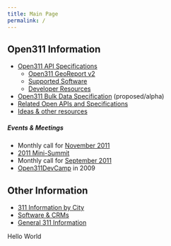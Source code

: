 ```yaml
---
title: Main Page
permalink: /
---
```


Open311 Information
-------------------

-   [Open311 API Specifications](/API "wikilink")
    -   [Open311 GeoReport v2](/GeoReport_v2 "wikilink")
    -   [Supported Software](/GeoReport_v2/Support "wikilink")
    -   [Developer Resources](/GeoReport_v2/Resources "wikilink")
-   [Open311 Bulk Data Specification](/GeoReport/bulk "wikilink") (proposed/alpha)
-   [Related Open APIs and Specifications](/Open_APIs "wikilink")
-   [Ideas & other resources](/Ideation "wikilink")

##### Events & Meetings

-   Monthly call for [November 2011](/calls/2011-11 "wikilink")
-   [2011 Mini-Summit](/Calls/2011-09-Summit "wikilink")
-   Monthly call for [September 2011](/calls/2011-09 "wikilink")
-   [Open311DevCamp](/Open311DevCamp "wikilink") in 2009

Other Information
-----------------

-   [311 Information by City](/Cities "wikilink")
-   [Software & CRMs](/Software "wikilink")
-   [General 311 Information](/311 "wikilink")


Hello World
